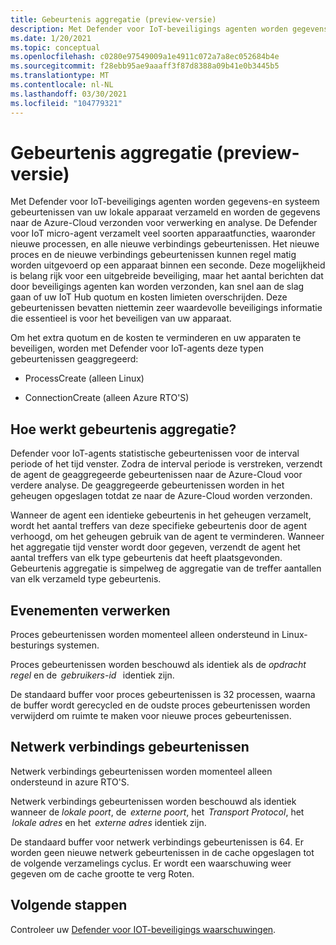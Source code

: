 ```yaml
---
title: Gebeurtenis aggregatie (preview-versie)
description: Met Defender voor IoT-beveiligings agenten worden gegevens-en systeem gebeurtenissen van uw lokale apparaat verzameld en worden de gegevens naar de Azure-Cloud verzonden voor verwerking en analyse.
ms.date: 1/20/2021
ms.topic: conceptual
ms.openlocfilehash: c0280e97549009a1e4911c072a7a8ec052684b4e
ms.sourcegitcommit: f28ebb95ae9aaaff3f87d8388a09b41e0b3445b5
ms.translationtype: MT
ms.contentlocale: nl-NL
ms.lasthandoff: 03/30/2021
ms.locfileid: "104779321"
---
```

# <a name="event-aggregation-preview"></a>Gebeurtenis aggregatie (preview-versie)

Met Defender voor IoT-beveiligings agenten worden gegevens-en systeem gebeurtenissen van uw lokale apparaat verzameld en worden de gegevens naar de Azure-Cloud verzonden voor verwerking en analyse. De Defender voor IoT micro-agent verzamelt veel soorten apparaatfuncties, waaronder nieuwe processen, en alle nieuwe verbindings gebeurtenissen. Het nieuwe proces en de nieuwe verbindings gebeurtenissen kunnen regel matig worden uitgevoerd op een apparaat binnen een seconde. Deze mogelijkheid is belang rijk voor een uitgebreide beveiliging, maar het aantal berichten dat door beveiligings agenten kan worden verzonden, kan snel aan de slag gaan of uw IoT Hub quotum en kosten limieten overschrijden. Deze gebeurtenissen bevatten niettemin zeer waardevolle beveiligings informatie die essentieel is voor het beveiligen van uw apparaat. 

Om het extra quotum en de kosten te verminderen en uw apparaten te beveiligen, worden met Defender voor IoT-agents deze typen gebeurtenissen geaggregeerd: 

- ProcessCreate (alleen Linux) 

- ConnectionCreate (alleen Azure RTO'S) 

## <a name="how-does-event-aggregation-work"></a>Hoe werkt gebeurtenis aggregatie? 

Defender voor IoT-agents statistische gebeurtenissen voor de interval periode of het tijd venster. Zodra de interval periode is verstreken, verzendt de agent de geaggregeerde gebeurtenissen naar de Azure-Cloud voor verdere analyse. De geaggregeerde gebeurtenissen worden in het geheugen opgeslagen totdat ze naar de Azure-Cloud worden verzonden. 

Wanneer de agent een identieke gebeurtenis in het geheugen verzamelt, wordt het aantal treffers van deze specifieke gebeurtenis door de agent verhoogd, om het geheugen gebruik van de agent te verminderen. Wanneer het aggregatie tijd venster wordt door gegeven, verzendt de agent het aantal treffers van elk type gebeurtenis dat heeft plaatsgevonden. Gebeurtenis aggregatie is simpelweg de aggregatie van de treffer aantallen van elk verzameld type gebeurtenis. 

## <a name="process-events"></a>Evenementen verwerken 

Proces gebeurtenissen worden momenteel alleen ondersteund in Linux-besturings systemen. 

Proces gebeurtenissen worden beschouwd als identiek als de *opdracht regel* en de  *gebruikers-id*   identiek zijn. 

De standaard buffer voor proces gebeurtenissen is 32 processen, waarna de buffer wordt gerecycled en de oudste proces gebeurtenissen worden verwijderd om ruimte te maken voor nieuwe proces gebeurtenissen.  

## <a name="network-connection-events"></a>Netwerk verbindings gebeurtenissen 

Netwerk verbindings gebeurtenissen worden momenteel alleen ondersteund in azure RTO'S. 

Netwerk verbindings gebeurtenissen worden beschouwd als identiek wanneer de *lokale poort*, de  *externe poort*, het  *Transport Protocol*, het  *lokale adres* en het  *externe adres* identiek zijn. 

De standaard buffer voor netwerk verbindings gebeurtenissen is 64. Er worden geen nieuwe netwerk gebeurtenissen in de cache opgeslagen tot de volgende verzamelings cyclus. Er wordt een waarschuwing weer gegeven om de cache grootte te verg Roten.

## <a name="next-steps"></a>Volgende stappen

Controleer uw [Defender voor IOT-beveiligings waarschuwingen](concept-security-alerts.md).
